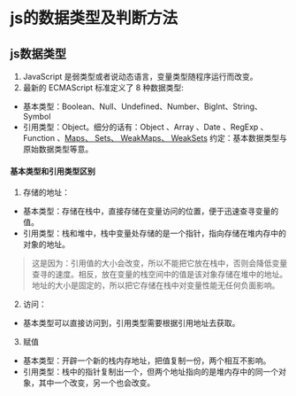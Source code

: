 # js的数据类型及判断方法
## js数据类型

1. JavaScript 是弱类型或者说动态语言，变量类型随程序运行而改变。
2. 最新的 ECMAScript 标准定义了 8 种数据类型:
-   基本类型：Boolean、Null、Undefined、Number、BigInt、String、Symbol 
-   引用类型：Object。细分的话有：Object 、Array 、Date 、RegExp 、Function 、[Maps、 Sets、 WeakMaps、 WeakSets](https://github.com/xxcr/js-code-notes/blob/main/map%20set%20weakMap.md)
约定：基本数据类型与原始数据类型等意。


#### 基本类型和引用类型区别
1. 存储的地址：
-   基本类型：存储在栈中，直接存储在变量访问的位置，便于迅速查寻变量的值。
-   引用类型：栈和堆中，栈中变量处存储的是一个指针，指向存储在堆内存中的对象的地址。

>这是因为：引用值的大小会改变，所以不能把它放在栈中，否则会降低变量查寻的速度。相反，放在变量的栈空间中的值是该对象存储在堆中的地址。地址的大小是固定的，所以把它存储在栈中对变量性能无任何负面影响。

2. 访问：
-   基本类型可以直接访问到，引用类型需要根据引用地址去获取。

3. 赋值
-   基本类型：开辟一个新的栈内存地址，把值复制一份，两个相互不影响。
-   引用类型：栈中的指针复制出一个，但两个地址指向的是堆内存中的同一个对象，其中一个改变，另一个也会改变。